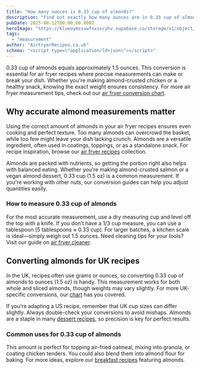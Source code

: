 ```yaml
---
title: "How many ounces is 0.33 cup of almonds?"
description: "Find out exactly how many ounces are in 0.33 cup of almonds for perfect air fryer recipes every time. Get the conversion now!"
pubDate: 2025-08-12T00:00:00.000Z
heroImage: "https://klueoymssxwfnxsvcyhv.supabase.co/storage/v1/object/public/md/how-many-ounces-is-0-33-cup-of-almonds-1553ec9d.webp"
tags:
  - "measurement"
author: "AirFryerRecipes.co.uk"
schema: "<script type=\"application/ld+json\"></script>"
---
```


<p>0.33 cup of almonds equals approximately 1.5 ounces. This conversion is essential for air fryer recipes where precise measurements can make or break your dish. Whether you're making almond-crusted chicken or a healthy snack, knowing the exact weight ensures consistency. For more air fryer measurement tips, check out our <a href=https://www.airfryerrecipe.co.uk/air-fryer-conversion-chart>air fryer conversion chart</a>.</p>

<h2>Why accurate almond measurements matter</h2>  
<p>Using the correct amount of almonds in your air fryer recipes ensures even cooking and perfect texture. Too many almonds can overcrowd the basket, while too few might leave your dish lacking crunch. Almonds are a versatile ingredient, often used in coatings, toppings, or as a standalone snack. For recipe inspiration, browse our <a href=https://www.airfryerrecipe.co.uk/recipes>air fryer recipes</a> collection.</p>  

<p>Almonds are packed with nutrients, so getting the portion right also helps with balanced eating. Whether you're making almond-crusted salmon or a vegan almond dessert, 0.33 cup (1.5 oz) is a common measurement. If you're working with other nuts, our conversion guides can help you adjust quantities easily.</p>

<h3>How to measure 0.33 cup of almonds</h3>  
<p>For the most accurate measurement, use a dry measuring cup and level off the top with a knife. If you don’t have a 1/3 cup measure, you can use a tablespoon (5 tablespoons ≈ 0.33 cup). For larger batches, a kitchen scale is ideal—simply weigh out 1.5 ounces. Need cleaning tips for your tools? Visit our guide on <a href=https://www.airfryerrecipe.co.uk/air-fryer-cleaner>air fryer cleaner</a>.</p>  

<h2>Converting almonds for UK recipes</h2>  
<p>In the UK, recipes often use grams or ounces, so converting 0.33 cup of almonds to ounces (1.5 oz) is handy. This measurement works for both whole and sliced almonds, though weights may vary slightly. For more UK-specific conversions, our <a href=https://www.airfryerrecipe.co.uk/air-fryer-conversion-chart>chart</a> has you covered.</p>  

<p>If you're adapting a US recipe, remember that UK cup sizes can differ slightly. Always double-check your conversions to avoid mishaps. Almonds are a staple in many <a href=https://www.airfryerrecipe.co.uk/recipe-category/dessert>dessert recipes</a>, so precision is key for perfect results.</p>  

<h3>Common uses for 0.33 cup of almonds</h3>  
<p>This amount is perfect for topping air-fried oatmeal, mixing into granola, or coating chicken tenders. You could also blend them into almond flour for baking. For more ideas, explore our <a href=https://www.airfryerrecipe.co.uk/recipe-category/breakfast>breakfast recipes</a> featuring almonds.</p>